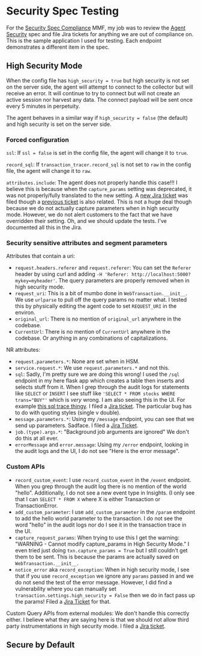 # Security Spec Testing

For the [Security Spec
Compliance](https://newrelic.atlassian.net/browse/PYTHON-2302) MMF, my job was
to review the [Agent
Security](https://source.datanerd.us/agents/agent-specs/blob/master/Agent-Security.md)
spec and file Jira tickets for anything we are out of compliance on. This is
the sample application I used for testing. Each endpoint demonstrates a
different item in the spec.


## High Security Mode

When the config file has `high_security = true` but high security is not set on
the server side, the agent will attempt to connect to the collector but will
receive an error. It will continue to try to connect but will not create an
active session nor harvest any data. The connect payload will be sent once
every 5 minutes in perpetuity.

The agent behaves in a similar way if `high_security = false` (the default) and
high security is set on the server side.

### Forced configuration

`ssl`: If `ssl = false` is set in the config file, the agent will change it to
`true`.

`record_sql`: If `transaction_tracer.record_sql` is not set to `raw` in the
config file, the agent will change it to `raw`.

`attributes.include`: The agent does not properly handle this case!!! I believe
this is because when the `capture_params` setting was deprecated, it was not
properly/fully translated to the new setting. A [new Jira
ticket](https://newrelic.atlassian.net/browse/PYTHON-2592) was filed though a
[previous ticket](https://newrelic.atlassian.net/browse/PYTHON-2202) is also
related. This is not a huge deal though because we do not actually capture
parameters when in high security mode. However, we do not alert customers to
the fact that we have overridden their setting. Oh, and we should update the
tests. I've documented all this in the Jira.

### Security sensitive attributes and segment parameters

Attributes that contain a uri:
+ `request.headers.referer` and `request.referer`: You can set the `Referer`
header by using curl and adding `-H 'Referer:
http://localhost:5000?mykey=myheader'`. The query parameters are properly
removed when in high security mode.
+ `request_uri`: This is a bit of mumbo done in `WebTransaction.__init__`. We use
`urlparse` to pull off the query params no matter what. I tested this by
physically editing the agent code to set `REQUEST_URI` in the environ.
+ `original_url`: There is no mention of `original_url` anywhere in the codebase.
+ `CurrentUrl`: There is no mention of `CurrentUrl` anywhere in the codebase. Or
anything in any combinations of capitalizations.

NR attributes:
+ `request.parameters.*`: None are set when in HSM.
+ `service.request.*`: We use `request.parameters.*` and not this.
+ `sql`: Sadly, I'm pretty sure we are doing this wrong! I used the `/sql`
  endpoint in my here flask app which creates a table then inserts and selects
  stuff from it. When I grep through the audit logs for statements like
  `SELECT` or `INSERT` I see stuff like `'SELECT * FROM stocks WHERE
  trans="BUY"'` which is _very_ wrong. I am also seeing this in the UI. For
  example [this sql trace
  thingy](https://rpm.newrelic.com/accounts/1178500/applications/74226871/datastores#/overview/SQLite/trace/?id=3dc0fba5-d9e2-11e7-abfc-0242ac110009_4003_5009&metric=Datastore%252Fstatement%252FSQLite%252Fstocks%252Finsert).
  I filed a [Jira ticket](https://newrelic.atlassian.net/browse/PYTHON-2594).
  The particular bug has to do with quoting styles (single v double).
+ `message.parameters.*`: Using my `/message` endpoint, you can see that we
  send up parameters. Sadface. I filed a [Jira
  Ticket](https://newrelic.atlassian.net/browse/PYTHON-2595).
+ `job.(type).args.*`: "Background job arguments are ignored" We don't do this
  at all ever.
+ `errorMessage` and `error.message`: Using my `/error` endpoint, looking in
  the audit logs and the UI, I do not see "Here is the error message". 

### Custom APIs

+ `record_custom_event`: I use `record_custom_event` in the `/event` endpoint.
  When you grep through the audit log there is no mention of the world "hello".
  Additionally, I do not see a new event type in Insights. (I only see that I
  can `SELECT * FROM X` where X is either Transaction or TransactionError.
+ `add_custom_parameter`: I use `add_custom_parameter` in the `/param` endpoint
  to add the hello world parameter to the transaction. I do not see the word
  "hello" in the audit logs nor do I see it in the transaction trace in the UI.
+ `capture_request_params`: When trying to use this I get the warning:
  "WARNING - Cannot modify capture_params in High Security Mode." I even tried
  just doing `txn.capture_params = True` but I still couldn't get them to be
  sent. This is because the params are actually saved on
  `WebTransaction.__init__`.
+ `notice_error` aka `record_exception`: When in high security mode, I see that
  if you use `record_exception` we ignore any `params` passed in and we do not
  send the test of the error message. However, I did find a vulnerability where
  you can manually set `transaction.settings.high_security = False` then we do
  in fact pass up the params! Filed a [Jira
  Ticket](https://newrelic.atlassian.net/browse/PYTHON-2596) for that.

Custom Query APIs from external modules: We don't handle this correctly either.
I believe what they are saying here is that we should not allow third party
instrumentations in high security mode. I filed a [Jira
ticket](https://newrelic.atlassian.net/browse/PYTHON-2597).


## Secure by Default


